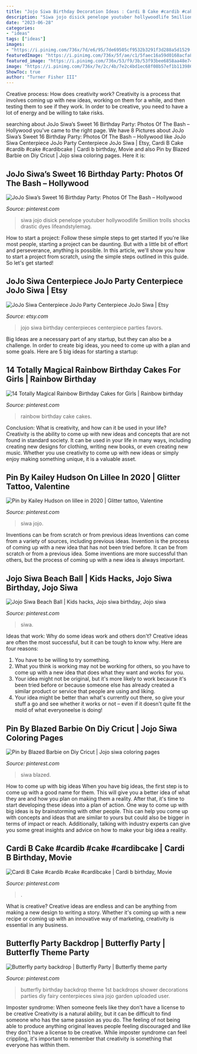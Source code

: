 ```yaml
---
title: "Jojo Siwa Birthday Decoration Ideas : Cardi B Cake #cardib #cake #cardibcake"
description: "Siwa jojo disick penelope youtuber hollywoodlife 5million trolls shocks drastic dyes lifeandstylemag"
date: "2023-06-28"
categories:
- "ideas"
tags: ["ideas"]
images:
- "https://i.pinimg.com/736x/7d/e6/95/7de69505cf9532b3291f3d288a5d1529--sprinkle-birthday-cakes-rainbow-birthday-cakes.jpg"
featuredImage: "https://i.pinimg.com/736x/5f/ae/c1/5faec16a59d0168acfa8d3f68cd7d28c.jpg"
featured_image: "https://i.pinimg.com/736x/53/f9/3b/53f93bee6858aa48e74005e5a26407df.jpg"
image: "https://i.pinimg.com/736x/7e/2c/4b/7e2c4bd1ec68f08b57ef1b1139860204.jpg"
ShowToc: true
author: "Turner Fisher III"
---
```



Creative process: How does creativity work?
Creativity is a process that involves coming up with new ideas, working on them for a while, and then testing them to see if they work. In order to be creative, you need to have a lot of energy and be willing to take risks.

	

		
searching about JoJo Siwa’s Sweet 16 Birthday Party: Photos Of The Bash – Hollywood you've came to the right page. We have 8 Pictures about JoJo Siwa’s Sweet 16 Birthday Party: Photos Of The Bash – Hollywood like JoJo Siwa Centerpiece JoJo Party Centerpiece JoJo Siwa | Etsy, Cardi B Cake #cardib #cake #cardibcake | Cardi b birthday, Movie and also Pin by Blazed Barbie on Diy Cricut | Jojo siwa coloring pages. Here it is:
		
    
## JoJo Siwa’s Sweet 16 Birthday Party: Photos Of The Bash – Hollywood

<img loading=lazy src="https://i.pinimg.com/736x/53/f9/3b/53f93bee6858aa48e74005e5a26407df.jpg" onerror="this.onerror=null;this.src='https://tse4.mm.bing.net/th?id=OIP.Otd1cJI0w6ctCIV_S3ckSQHaJn&amp;pid=15.1';" alt="JoJo Siwa’s Sweet 16 Birthday Party: Photos Of The Bash – Hollywood">

_Source: pinterest.com_

>siwa jojo disick penelope youtuber hollywoodlife 5million trolls shocks drastic dyes lifeandstylemag. 

	

How to start a project: Follow these simple steps to get started
If you're like most people, starting a project can be daunting. But with a little bit of effort and perseverance, anything is possible. In this article, we'll show you how to start a project from scratch, using the simple steps outlined in this guide. So let's get started!

    
## JoJo Siwa Centerpiece JoJo Party Centerpiece JoJo Siwa | Etsy

<img loading=lazy src="https://i.etsystatic.com/12421746/r/il/00d59e/1427576350/il_fullxfull.1427576350_n43a.jpg" onerror="this.onerror=null;this.src='https://tse4.mm.bing.net/th?id=OIP.6FwIEyJ5GHhJyxKSvavKEQHaJ4&amp;pid=15.1';" alt="JoJo Siwa Centerpiece JoJo Party Centerpiece JoJo Siwa | Etsy">

_Source: etsy.com_

>jojo siwa birthday centerpieces centerpiece parties favors. 

	

Big Ideas are a necessary part of any startup, but they can also be a challenge. In order to create big ideas, you need to come up with a plan and some goals. Here are 5 big ideas for starting a startup: 

    
## 14 Totally Magical Rainbow Birthday Cakes For Girls | Rainbow Birthday

<img loading=lazy src="https://i.pinimg.com/736x/7d/e6/95/7de69505cf9532b3291f3d288a5d1529--sprinkle-birthday-cakes-rainbow-birthday-cakes.jpg" onerror="this.onerror=null;this.src='https://tse4.mm.bing.net/th?id=OIP.bkUf2ISuFRntMiaZyPzkNwHaLH&amp;pid=15.1';" alt="14 Totally Magical Rainbow Birthday Cakes for Girls | Rainbow birthday">

_Source: pinterest.com_

>rainbow birthday cake cakes. 

	

Conclusion: What is creativity, and how can it be used in your life?
Creativity is the ability to come up with new ideas and concepts that are not found in standard society. It can be used in your life in many ways, including creating new designs for clothing, writing new books, or even creating new music. Whether you use creativity to come up with new ideas or simply enjoy making something unique, it is a valuable asset.

    
## Pin By Kailey Hudson On Lillee In 2020 | Glitter Tattoo, Valentine

<img loading=lazy src="https://i.pinimg.com/originals/6d/d9/fd/6dd9fd554d47a98f1a5a2aa71f4bd2cd.jpg" onerror="this.onerror=null;this.src='https://tse4.mm.bing.net/th?id=OIP.uEp-dzaLqzhqlz9uwcXeGgHaJ3&amp;pid=15.1';" alt="Pin by Kailey Hudson on lillee in 2020 | Glitter tattoo, Valentine">

_Source: pinterest.com_

>siwa jojo. 

	

Inventions can be from scratch or from previous ideas
Inventions can come from a variety of sources, including previous ideas. Invention is the process of coming up with a new idea that has not been tried before. It can be from scratch or from a previous idea. Some inventions are more successful than others, but the process of coming up with a new idea is always important.

    
## Jojo Siwa Beach Ball | Kids Hacks, Jojo Siwa Birthday, Jojo Siwa

<img loading=lazy src="https://i.pinimg.com/736x/b0/aa/44/b0aa442a50910b1431ee36aa46345a8b.jpg" onerror="this.onerror=null;this.src='https://tse4.mm.bing.net/th?id=OIP.FqSi-0do9NHFWTeggZ-XjgHaHL&amp;pid=15.1';" alt="Jojo Siwa Beach Ball | Kids hacks, Jojo siwa birthday, Jojo siwa">

_Source: pinterest.com_

>siwa. 

	

Ideas that work: Why do some ideas work and others don't?
Creative ideas are often the most successful, but it can be tough to know why. Here are four reasons:
1. You have to be willing to try something.
2. What you think is working may not be working for others, so you have to come up with a new idea that does what they want and works for you.
3. Your idea might not be original, but it's more likely to work because it's been tried before or because someone else has already created a similar product or service that people are using and liking.
4. Your idea might be better than what's currently out there, so give your stuff a go and see whether it works or not – even if it doesn't quite fit the mold of what everyoneelse is doing!

    
## Pin By Blazed Barbie On Diy Cricut | Jojo Siwa Coloring Pages

<img loading=lazy src="https://i.pinimg.com/736x/7e/2c/4b/7e2c4bd1ec68f08b57ef1b1139860204.jpg" onerror="this.onerror=null;this.src='https://tse4.mm.bing.net/th?id=OIP.2lzLDnNWEylu3MOtOdA_PAHaF5&amp;pid=15.1';" alt="Pin by Blazed Barbie on Diy Cricut | Jojo siwa coloring pages">

_Source: pinterest.com_

>siwa blazed. 

	

How to come up with big ideas
When you have big ideas, the first step is to come up with a good name for them. This will give you a better idea of what they are and how you plan on making them a reality. After that, it's time to start developing these ideas into a plan of action.
One way to come up with big ideas is by brainstorming with other people. This can help you come up with concepts and ideas that are similar to yours but could also be bigger in terms of impact or reach. Additionally, talking with industry experts can give you some great insights and advice on how to make your big idea a reality.

    
## Cardi B Cake #cardib #cake #cardibcake | Cardi B Birthday, Movie

<img loading=lazy src="https://i.pinimg.com/736x/5f/ae/c1/5faec16a59d0168acfa8d3f68cd7d28c.jpg" onerror="this.onerror=null;this.src='https://tse1.mm.bing.net/th?id=OIP.IVof3DH8cj6uliOMNF6z3wHaHJ&amp;pid=15.1';" alt="Cardi B Cake #cardib #cake #cardibcake | Cardi b birthday, Movie">

_Source: pinterest.com_

>. 

	

What is creative?
Creative ideas are endless and can be anything from making a new design to writing a story. Whether it's coming up with a new recipe or coming up with an innovative way of marketing, creativity is essential in any business.

    
## Butterfly Party Backdrop | Butterfly Party | Butterfly Theme Party

<img loading=lazy src="https://i.pinimg.com/736x/43/36/8c/43368c34f0d62e4fb5b209532c13a9aa--butterfly-birthday-party-girls-butterfly-centerpieces-birthday.jpg?b=t" onerror="this.onerror=null;this.src='https://tse2.mm.bing.net/th?id=OIP.5Jf8aaRLNW0Q1RG1VeazigHaJ3&amp;pid=15.1';" alt="Butterfly party backdrop | Butterfly Party | Butterfly theme party">

_Source: pinterest.com_

>butterfly birthday backdrop theme 1st backdrops shower decorations parties diy fairy centerpieces siwa jojo garden uploaded user. 

	

Imposter syndrome: When someone feels like they don't have a license to be creative
Creativity is a natural ability, but it can be difficult to find someone who has the same passion as you do. The feeling of not being able to produce anything original leaves people feeling discouraged and like they don't have a license to be creative. While imposter syndrome can feel crippling, it's important to remember that creativity is something that everyone has within them.

